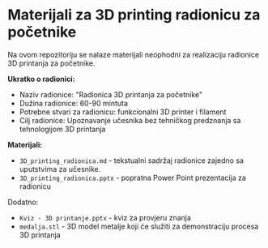 # Materijali za 3D printing radionicu za početnike

Na ovom repozitoriju se nalaze materijali neophodni za realizaciju radionice 3D printanja za početnike.

**Ukratko o radionici:**

- Naziv radionice: "Radionica 3D printanja za početnike"
- Dužina radionice: 60-90 mintuta
- Potrebne stvari za radionicu: funkcionalni 3D printer i filament
- Cilj radionice: Upoznavanje učesnika bez tehničkog predznanja sa tehnologijom 3D printanja

**Materijali:**

- `3D_printing_radionica.md` - tekstualni sadržaj radionice zajedno sa uputstvima za učesnike.
- `3D_printing_radionica.pptx` - popratna Power Point prezentacija za radionicu

Dodatno:

- `Kviz - 3D printanje.pptx` - kviz za provjeru znanja
- `medalja.stl` - 3D model metalje koji će služiti za demonstraciju procesa 3D printanja

